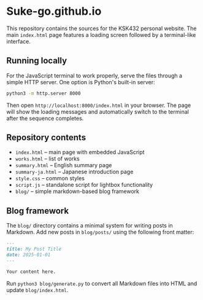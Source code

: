 # Suke-go.github.io

This repository contains the sources for the KSK432 personal website. The main `index.html` page features a loading screen followed by a terminal-like interface.

## Running locally

For the JavaScript terminal to work properly, serve the files through a simple HTTP server. One option is Python's built-in server:

```bash
python3 -m http.server 8000
```

Then open `http://localhost:8000/index.html` in your browser. The page will show the loading messages and automatically switch to the terminal after the sequence completes.

## Repository contents

- `index.html` – main page with embedded JavaScript
- `works.html` – list of works
- `summary.html` – English summary page
- `summary-ja.html` – Japanese introduction page
- `style.css` – common styles
- `script.js` – standalone script for lightbox functionality
- `blog/` – simple markdown-based blog framework

## Blog framework

The `blog/` directory contains a minimal system for writing posts in Markdown.
Add new posts in `blog/posts/` using the following front matter:

```markdown
---
title: My Post Title
date: 2025-01-01
---

Your content here.
```

Run `python3 blog/generate.py` to convert all Markdown files into HTML and
update `blog/index.html`.

